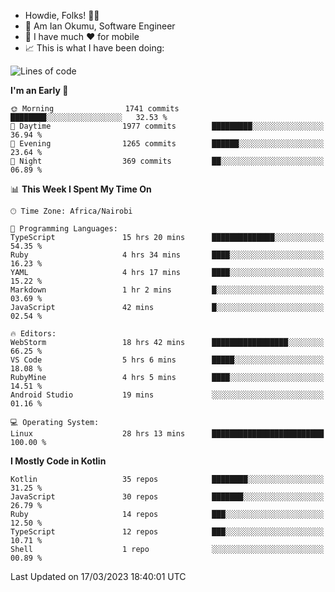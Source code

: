 
* Howdie, Folks! 👋🤓
* 🤪 Am Ian Okumu, Software Engineer
* 📱 I have much ❤️ for mobile
* 📈 This is what I have been doing:
  
<!-- <a href="https://otsembo.github.io/OtsemboPortfolio/" style="margin-right:.5%; margin-top=.5%;">
  <img align="center" src="https://github-readme-stats.vercel.app/api/top-langs/?username=otsembo&layout=compact" />
</a> -->

<!--START_SECTION:waka-->
![Lines of code](https://img.shields.io/badge/From%20Hello%20World%20I%27ve%20Written-4.3%20million%20lines%20of%20code-blue)

**I'm an Early 🐤** 

```text
🌞 Morning                1741 commits        ████████░░░░░░░░░░░░░░░░░   32.53 % 
🌆 Daytime                1977 commits        █████████░░░░░░░░░░░░░░░░   36.94 % 
🌃 Evening                1265 commits        ██████░░░░░░░░░░░░░░░░░░░   23.64 % 
🌙 Night                  369 commits         ██░░░░░░░░░░░░░░░░░░░░░░░   06.89 % 
```


📊 **This Week I Spent My Time On** 

```text
🕑︎ Time Zone: Africa/Nairobi

💬 Programming Languages: 
TypeScript               15 hrs 20 mins      ██████████████░░░░░░░░░░░   54.35 % 
Ruby                     4 hrs 34 mins       ████░░░░░░░░░░░░░░░░░░░░░   16.23 % 
YAML                     4 hrs 17 mins       ████░░░░░░░░░░░░░░░░░░░░░   15.22 % 
Markdown                 1 hr 2 mins         █░░░░░░░░░░░░░░░░░░░░░░░░   03.69 % 
JavaScript               42 mins             █░░░░░░░░░░░░░░░░░░░░░░░░   02.54 % 

🔥 Editors: 
WebStorm                 18 hrs 42 mins      █████████████████░░░░░░░░   66.25 % 
VS Code                  5 hrs 6 mins        █████░░░░░░░░░░░░░░░░░░░░   18.08 % 
RubyMine                 4 hrs 5 mins        ████░░░░░░░░░░░░░░░░░░░░░   14.51 % 
Android Studio           19 mins             ░░░░░░░░░░░░░░░░░░░░░░░░░   01.16 % 

💻 Operating System: 
Linux                    28 hrs 13 mins      █████████████████████████   100.00 % 
```

**I Mostly Code in Kotlin** 

```text
Kotlin                   35 repos            ████████░░░░░░░░░░░░░░░░░   31.25 % 
JavaScript               30 repos            ███████░░░░░░░░░░░░░░░░░░   26.79 % 
Ruby                     14 repos            ███░░░░░░░░░░░░░░░░░░░░░░   12.50 % 
TypeScript               12 repos            ███░░░░░░░░░░░░░░░░░░░░░░   10.71 % 
Shell                    1 repo              ░░░░░░░░░░░░░░░░░░░░░░░░░   00.89 % 
```




 Last Updated on 17/03/2023 18:40:01 UTC
<!--END_SECTION:waka-->

<br />
<br />
<br />
<br />
<br />
  
  </div>
<!---
otsembo/otsembo is a ✨ special ✨ repository because its `README.md` (this file) appears on your GitHub profile.
You can click the Preview link to take a look at your changes.
--->
